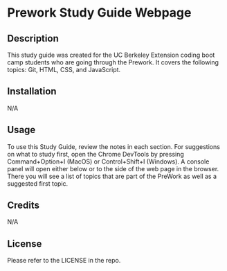 # Prework Study Guide Webpage

## Description

This study guide was created for the UC Berkeley Extension coding boot camp students who are going through the Prework.  It covers the following topics: Git, HTML, CSS, and JavaScript.

## Installation

N/A

## Usage

To use this Study Guide, review the notes in each section.  For suggestions on what to study first, open the Chrome DevTools by pressing Command+Option+I (MacOS) or Control+Shift+I (Windows).  A console panel will open either below or to the side of the web page in the browser.  There you will see a list of topics that are part of the PreWork as well as a suggested first topic.

## Credits

N/A

## License

Please refer to the LICENSE in the repo.
